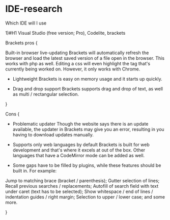 # IDE-research
Which IDE will I use

1)#H1 Visual Studio (free version; Pro), Codelite, brackets


Brackets pros {

Built-in browser live-updating
Brackets will automatically refresh the browser and load the latest saved version of a file open in the browser. This works with php as well. 
Editing a css will even highlight the tag that's currently being worked on. However, it only works with Chrome.

- Lightweight
Brackets is easy on memory usage and it starts up quickly.


- Drag and drop support
Brackets supports drag and drop of text, as well as multi / rectangular selection.

}

Cons {

- Problematic updater
Though the website says there is an update available, the updater in Brackets may give you an error, resulting in you having to download updates manually.

- Supports only web languages by default <but>
Brackets is built for web development and that's where it excels at out of the box. Other languages that have a CodeMirror mode can be added as well.
<and language support plugins can be added>

- Some gaps have to be filled by plugins, while these features should be built in.
For example:

Jump to matching brace (bracket / parenthesis);
Gutter selection of lines;
Recall previous searches / replacements;
Autofill of search field with text under caret (text has to be selected);
Show whitespace / end of lines / indentation guides / right margin;
Selection to upper / lower case;
and some more.

}
